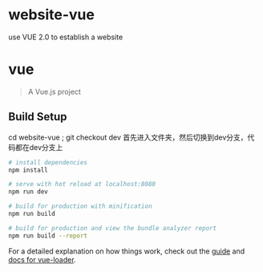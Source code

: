 # website-vue
use VUE 2.0 to establish a website

# vue

> A Vue.js project

## Build Setup

cd website-vue ; git checkout dev 首先进入文件夹，然后切换到dev分支，代码都在dev分支上
``` bash
# install dependencies
npm install

# serve with hot reload at localhost:8080
npm run dev

# build for production with minification
npm run build

# build for production and view the bundle analyzer report
npm run build --report
```

For a detailed explanation on how things work, check out the [guide](http://vuejs-templates.github.io/webpack/) and [docs for vue-loader](http://vuejs.github.io/vue-loader).

